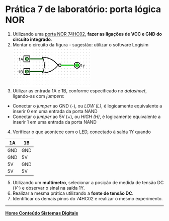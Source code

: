 # Prática 7 de laboratório: porta lógica NOR

1. Utilizando uma [porta NOR 74HC02](https://github.com/claytonjasilva/claytonjasilva.github.io/blob/main/sisdig_aulas/SN74HC02N_Texas.pdf), **fazer as ligações de VCC e GND do circuito integrado**.
2. Montar o circuito da figura - sugestão: utilizar o software Logisim   
![Porta NOR](/sisdig_aulas/images_sisdig/praticanor.jpg)   
3. Utilizar as entrada 1A e 1B, conforme especificado no *datasheet*, ligando-as com *jumpers*:  
 - Conectar o *jumper* ao GND (-), ou *LOW (L)*, é logicamente equivalente a inserir 0 em uma entrada da porta NAND  
 - Conectar o *jumper* ao 5V (+), ou *HIGH (H)*, é logicamente equivalente a inserir 1 em uma entrada da porta NAND
4. Verificar o que acontece com o LED, conectado à saída 1Y quando  

| 1A | 1B |
| - | - |
| GND | GND |
| GND | 5V |
| 5V | GND |
| 5V | 5V |

5. Utilizando um **multímetro**, selecionar a posição de medida de tensão DC (*V-*) e observar o sinal na saída 1Y.
6. Realizar a mesma prática utilizando a **fonte de tensão DC**.
7. Identificar os demais pinos do 74HC02 e realizar o mesmo experimento. 

 ___
**[Home Conteúdo Sistemas Digitais](https://github.com/claytonjasilva/claytonjasilva.github.io/blob/main/sisdig_aulas.md)**  
